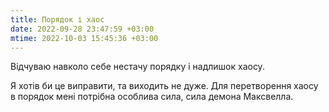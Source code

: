 ```yaml
---
title: Порядок і хаос
date: 2022-09-28 23:47:59 +03:00
mtime: 2022-10-03 15:45:36 +03:00
---
```


Відчуваю навколо себе нестачу порядку і надлишок хаосу.

Я хотів би це виправити, та виходить не дуже. Для перетворення хаосу в порядок мені потрібна особлива сила, сила демона Максвелла.
